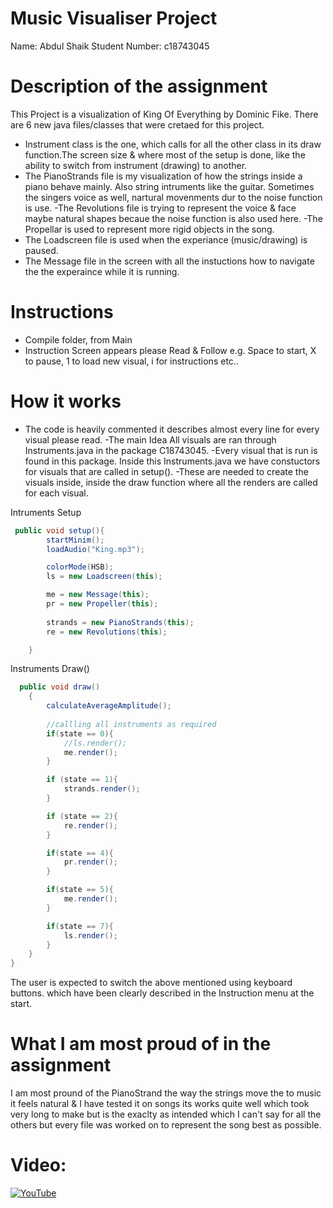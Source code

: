 # Music Visualiser Project


Name: Abdul Shaik
Student Number: c18743045

# Description of the assignment

This Project is a visualization of King Of Everything by Dominic Fike.
There are 6 new java files/classes that were cretaed for this project.

- Instrument class is the one, which calls for all the other class in its draw function.The screen size & where most of the setup is done, like the ability to switch from instrument (drawing) to another. 
- The PianoStrands file is  my visualization of how the strings inside a piano behave mainly. Also string intruments like the guitar. Sometimes the singers voice as well, nartural movenments dur to the noise function is use.
-The Revolutions file is trying to represent the voice & face maybe natural shapes becaue the noise function is also used here.
-The Propellar is used to represent more rigid objects in the song.
- The Loadscreen file is used when the experiance (music/drawing) is paused.
- The Message file in the screen with all the instuctions how to navigate the the experaince while it is running.

# Instructions

- Compile folder, from Main 
- Instruction Screen appears please Read & Follow e.g. Space to start, X to pause, 1 to load new visual, i for instructions etc..

# How it works

- The code is heavily commented it describes almost every line for every visual please read.
-The main Idea All visuals are ran through Instruments.java in the package C18743045. 
-Every visual that is run is found in this package. Inside this Instruments.java we have constuctors for visuals that are called in setup(). 
-These are needed to create the visuals inside, inside the draw function where all the renders are called for each visual.

Intruments Setup
```Java
 public void setup(){
        startMinim();
        loadAudio("King.mp3");

        colorMode(HSB);
        ls = new Loadscreen(this);

        me = new Message(this);
        pr = new Propeller(this);
        
        strands = new PianoStrands(this);
        re = new Revolutions(this);

    }
```

Instruments Draw()
```Java
  public void draw()
    {   
        calculateAverageAmplitude();
	
        //callling all instruments as required 
        if(state == 0){
            //ls.render();
            me.render();
        }

        if (state == 1){
            strands.render();
        }

        if (state == 2){
            re.render();
        }

        if(state == 4){
            pr.render();
        }

        if(state == 5){
            me.render();
        }

        if(state == 7){
            ls.render();
        }
    }
}
```

The user is expected to switch the above mentioned using keyboard buttons. which have been clearly described in the Instruction menu at the start.

# What I am most proud of in the assignment
I am most pround of the PianoStrand the way the strings move the to music it feels natural & I have tested it on songs its works quite well which took very long to make but is the exaclty as intended which I can't say for all the others but every file was worked on to represent the song best as possible.


# Video:
[![YouTube](https://img.youtube.com/vi/8wL6Z_dgDIA/hqdefault.jpg)](https://youtu.be/8wL6Z_dgDIA)
